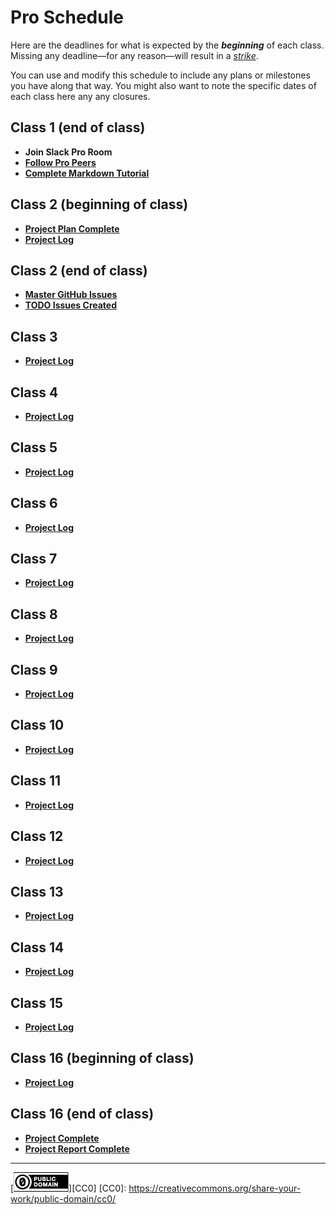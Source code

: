# Pro Schedule

Here are the deadlines for what is expected by the ***beginning***
of each class. Missing any deadline—for any reason—will result in
a [*strike*](whats-pro.md#three-strikes).

You can use and modify this schedule to include any plans or
milestones you have along that way. You might also want to note the
specific dates of each class here any any closures.

## Class 1 (end of class)

  * **Join Slack Pro Room**
  * [**Follow Pro Peers**](peers.md#follow-peers)
  * [**Complete Markdown Tutorial**](markdown.md)

## Class 2 (beginning of class)
  * [**Project Plan Complete**](plan.md)
  * [**Project Log**](log.md)

## Class 2 (end of class)
  * [**Master GitHub Issues**](http://guides.github.com/features/issues/)
  * [**TODO Issues Created**](todo-issues.md)

## Class 3 
  * [**Project Log**](log.md)

## Class 4 
  * [**Project Log**](log.md)

## Class 5 
  * [**Project Log**](log.md)

## Class 6 
  * [**Project Log**](log.md)

## Class 7 
  * [**Project Log**](log.md)

## Class 8 
  * [**Project Log**](log.md)

## Class 9 
  * [**Project Log**](log.md)

## Class 10
  * [**Project Log**](log.md)

## Class 11 
  * [**Project Log**](log.md)

## Class 12 
  * [**Project Log**](log.md)

## Class 13 
  * [**Project Log**](log.md)

## Class 14 
  * [**Project Log**](log.md)

## Class 15 
  * [**Project Log**](log.md)

## Class 16 (beginning of class)
  * [**Project Log**](log.md)

## Class 16 (end of class)
  * [**Project Complete**](README.md#project-completion)
  * [**Project Report Complete**](report.md) 

---
[![cc-zero](cc-zero.png)][CC0]
[CC0]: https://creativecommons.org/share-your-work/public-domain/cc0/
